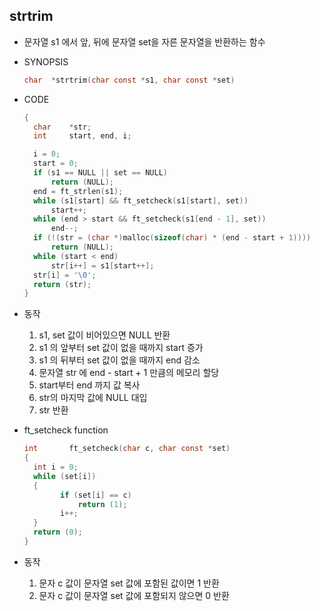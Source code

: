 ## strtrim

- 문자열 s1 에서 앞, 뒤에 문자열 set을 자른 문자열을 반환하는 함수

- SYNOPSIS

  ```c
  char	*strtrim(char const *s1, char const *set)
  ```

- CODE

  ```c
  {
  	char	*str;
  	int		start, end, i;
  
  	i = 0;
  	start = 0;
  	if (s1 == NULL || set == NULL)
  		return (NULL);
  	end = ft_strlen(s1);
  	while (s1[start] && ft_setcheck(s1[start], set))
  		start++;
  	while (end > start && ft_setcheck(s1[end - 1], set))
  		end--;
  	if (!(str = (char *)malloc(sizeof(char) * (end - start + 1))))
  		return (NULL);
  	while (start < end)
  		str[i++] = s1[start++];
  	str[i] = '\0';
  	return (str);
  }
  ```
  
- 동작

  1. s1, set 값이 비어있으면 NULL 반환
  2. s1 의 앞부터 set 값이 없을 때까지 start 증가
  3. s1 의 뒤부터 set 값이 없을 때까지 end 감소
  4. 문자열 str 에 end - start + 1 만큼의 메모리 할당
  5. start부터 end 까지 값 복사
  6. str의 마지막 값에 NULL 대입
  7. str 반환

  

- ft_setcheck function
  
  ```c
  int		ft_setcheck(char c, char const *set)
  {
  	int	i = 0;
  	while (set[i])
  	{
          if (set[i] == c)
              return (1);
          i++;
  	}
  	return (0);
  }
  ```
  
- 동작
  
  1. 문자 c 값이 문자열 set 값에 포함된 값이면 1 반환
  2. 문자 c 값이 문자열 set 값에 포함되지 않으면 0 반환
